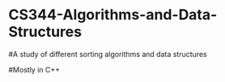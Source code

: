 # CS344-Algorithms-and-Data-Structures
#A study of different sorting algorithms and data structures

#Mostly in C++
